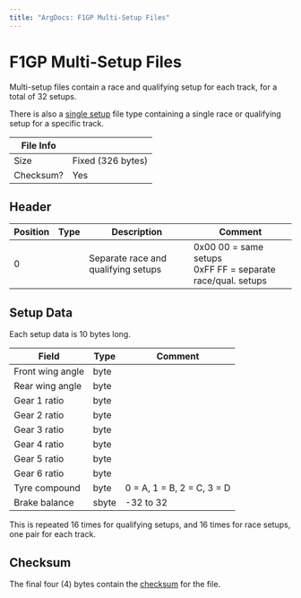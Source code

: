 ```yaml
---
title: "ArgDocs: F1GP Multi-Setup Files"
---
```


# F1GP Multi-Setup Files

Multi-setup files contain a race and qualifying setup for each track, for a total of 32 setups.

There is also a [single setup](/argdocs/file-formats/setups-single/) file type containing
a single race or qualifying setup for a specific track.

<table class="table table-bordered table-striped table--tiny">
    <thead>
        <tr>
            <th>File Info</th>
            <th></th>
        </tr>
    </thead>
    <tbody>
        <tr>
            <td>Size</td>
            <td>Fixed (326 bytes)</td>
        </tr>
        <tr>
            <td>Checksum?</td>
            <td>Yes</td>
        </tr>
    </tbody>
</table>


## Header

<table class="table table-bordered table-striped table--small">
    <thead>
    <tr>
        <th class="text-right">Position</th>
        <th>Type</th>
        <th>Description</th>
        <th>Comment</th>
    </tr>
    </thead>
    <tbody>
    <tr>
        <td class="text-right">0</td>
        <td></td>
        <td>Separate race and qualifying setups</td>
        <td>0x00 00 = same setups<br>0xFF FF = separate race/qual. setups</td>
    </tr>
    </tbody>
</table>


## Setup Data

Each setup data is 10 bytes long.

<table class="table table-bordered table-striped table--small">
    <thead>
    <tr>
        <th>Field</th>
        <th>Type</th>
        <th>Comment</th>
    </tr>
    </thead>
    <tbody>
    <tr>
        <td>Front wing angle</td>
        <td>byte</td>
        <td></td>
    </tr>
    <tr>
        <td>Rear wing angle</td>
        <td>byte</td>
        <td></td>
    </tr>
    <tr>
        <td>Gear 1 ratio</td>
        <td>byte</td>
        <td></td>
    </tr>
    <tr>
        <td>Gear 2 ratio</td>
        <td>byte</td>
        <td></td>
    </tr>
    <tr>
        <td>Gear 3 ratio</td>
        <td>byte</td>
        <td></td>
    </tr>
    <tr>
        <td>Gear 4 ratio</td>
        <td>byte</td>
        <td></td>
    </tr>
    <tr>
        <td>Gear 5 ratio</td>
        <td>byte</td>
        <td></td>
    </tr>
    <tr>
        <td>Gear 6 ratio</td>
        <td>byte</td>
        <td></td>
    </tr>
    <tr>
        <td>Tyre compound</td>
        <td>byte</td>
        <td>0 = A, 1 = B, 2 = C, 3 = D</td>
    </tr>
    <tr>
        <td>Brake balance</td>
        <td>sbyte</td>
        <td>-32 to 32</td>
    </tr>
    </tbody>
</table>

This is repeated 16 times for qualifying setups, and 16 times for race setups, one pair for each track.


## Checksum

The final four (4) bytes contain
the [checksum](/argdocs/misc/checksum/) for the file.
